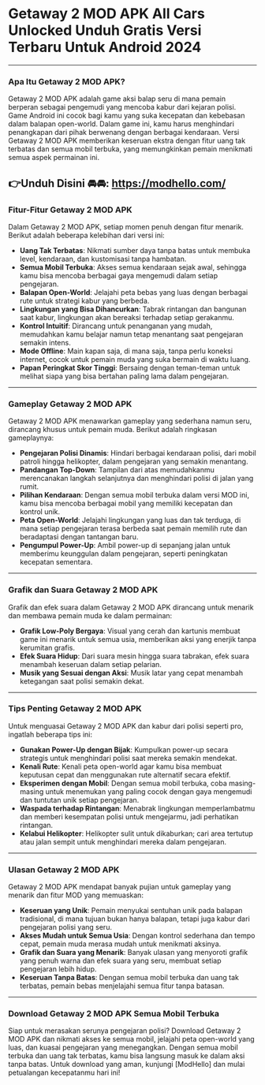 # Getaway 2 MOD APK All Cars Unlocked Unduh Gratis Versi Terbaru Untuk Android 2024

---

### Apa Itu Getaway 2 MOD APK?

Getaway 2 MOD APK adalah game aksi balap seru di mana pemain berperan sebagai pengemudi yang mencoba kabur dari kejaran polisi. Game Android ini cocok bagi kamu yang suka kecepatan dan kebebasan dalam balapan open-world. Dalam game ini, kamu harus menghindari penangkapan dari pihak berwenang dengan berbagai kendaraan. Versi Getaway 2 MOD APK memberikan keseruan ekstra dengan fitur uang tak terbatas dan semua mobil terbuka, yang memungkinkan pemain menikmati semua aspek permainan ini.


👉Unduh Disini 🚘🚘: https://modhello.com/
---

### Fitur-Fitur Getaway 2 MOD APK

Dalam Getaway 2 MOD APK, setiap momen penuh dengan fitur menarik. Berikut adalah beberapa kelebihan dari versi ini:

- **Uang Tak Terbatas**: Nikmati sumber daya tanpa batas untuk membuka level, kendaraan, dan kustomisasi tanpa hambatan.
- **Semua Mobil Terbuka**: Akses semua kendaraan sejak awal, sehingga kamu bisa mencoba berbagai gaya mengemudi dalam setiap pengejaran.
- **Balapan Open-World**: Jelajahi peta bebas yang luas dengan berbagai rute untuk strategi kabur yang berbeda.
- **Lingkungan yang Bisa Dihancurkan**: Tabrak rintangan dan bangunan saat kabur, lingkungan akan bereaksi terhadap setiap gerakanmu.
- **Kontrol Intuitif**: Dirancang untuk penanganan yang mudah, memudahkan kamu belajar namun tetap menantang saat pengejaran semakin intens.
- **Mode Offline**: Main kapan saja, di mana saja, tanpa perlu koneksi internet, cocok untuk pemain muda yang suka bermain di waktu luang.
- **Papan Peringkat Skor Tinggi**: Bersaing dengan teman-teman untuk melihat siapa yang bisa bertahan paling lama dalam pengejaran.

---

### Gameplay Getaway 2 MOD APK

Getaway 2 MOD APK menawarkan gameplay yang sederhana namun seru, dirancang khusus untuk pemain muda. Berikut adalah ringkasan gameplaynya:

- **Pengejaran Polisi Dinamis**: Hindari berbagai kendaraan polisi, dari mobil patroli hingga helikopter, dalam pengejaran yang semakin menantang.
- **Pandangan Top-Down**: Tampilan dari atas memudahkanmu merencanakan langkah selanjutnya dan menghindari polisi di jalan yang rumit.
- **Pilihan Kendaraan**: Dengan semua mobil terbuka dalam versi MOD ini, kamu bisa mencoba berbagai mobil yang memiliki kecepatan dan kontrol unik.
- **Peta Open-World**: Jelajahi lingkungan yang luas dan tak terduga, di mana setiap pengejaran terasa berbeda saat pemain memilih rute dan beradaptasi dengan tantangan baru.
- **Pengumpul Power-Up**: Ambil power-up di sepanjang jalan untuk memberimu keunggulan dalam pengejaran, seperti peningkatan kecepatan sementara.

---

### Grafik dan Suara Getaway 2 MOD APK

Grafik dan efek suara dalam Getaway 2 MOD APK dirancang untuk menarik dan membawa pemain muda ke dalam permainan:

- **Grafik Low-Poly Bergaya**: Visual yang cerah dan kartunis membuat game ini menarik untuk semua usia, memberikan aksi yang enerjik tanpa kerumitan grafis.
- **Efek Suara Hidup**: Dari suara mesin hingga suara tabrakan, efek suara menambah keseruan dalam setiap pelarian.
- **Musik yang Sesuai dengan Aksi**: Musik latar yang cepat menambah ketegangan saat polisi semakin dekat.

---

### Tips Penting Getaway 2 MOD APK

Untuk menguasai Getaway 2 MOD APK dan kabur dari polisi seperti pro, ingatlah beberapa tips ini:

- **Gunakan Power-Up dengan Bijak**: Kumpulkan power-up secara strategis untuk menghindari polisi saat mereka semakin mendekat.
- **Kenali Rute**: Kenali peta open-world agar kamu bisa membuat keputusan cepat dan menggunakan rute alternatif secara efektif.
- **Eksperimen dengan Mobil**: Dengan semua mobil terbuka, coba masing-masing untuk menemukan yang paling cocok dengan gaya mengemudi dan tuntutan unik setiap pengejaran.
- **Waspada terhadap Rintangan**: Menabrak lingkungan memperlambatmu dan memberi kesempatan polisi untuk mengejarmu, jadi perhatikan rintangan.
- **Kelabui Helikopter**: Helikopter sulit untuk dikaburkan; cari area tertutup atau jalan sempit untuk menghindari mereka dalam pengejaran.

---

### Ulasan Getaway 2 MOD APK

Getaway 2 MOD APK mendapat banyak pujian untuk gameplay yang menarik dan fitur MOD yang memuaskan:

- **Keseruan yang Unik**: Pemain menyukai sentuhan unik pada balapan tradisional, di mana tujuan bukan hanya balapan, tetapi juga kabur dari pengejaran polisi yang seru.
- **Akses Mudah untuk Semua Usia**: Dengan kontrol sederhana dan tempo cepat, pemain muda merasa mudah untuk menikmati aksinya.
- **Grafik dan Suara yang Menarik**: Banyak ulasan yang menyoroti grafik yang penuh warna dan efek suara yang seru, membuat setiap pengejaran lebih hidup.
- **Keseruan Tanpa Batas**: Dengan semua mobil terbuka dan uang tak terbatas, pemain bebas menjelajahi semua fitur tanpa batasan.

---

### Download Getaway 2 MOD APK Semua Mobil Terbuka

Siap untuk merasakan serunya pengejaran polisi? Download Getaway 2 MOD APK dan nikmati akses ke semua mobil, jelajahi peta open-world yang luas, dan kuasai pengejaran yang menegangkan. Dengan semua mobil terbuka dan uang tak terbatas, kamu bisa langsung masuk ke dalam aksi tanpa batas. Untuk download yang aman, kunjungi [ModHello] dan mulai petualangan kecepatanmu hari ini!
